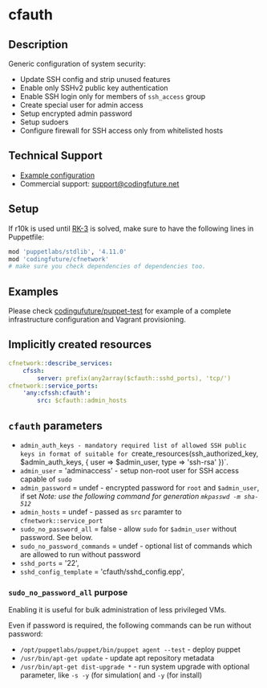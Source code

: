 # cfauth

## Description

Generic configuration of system security:

* Update SSH config and strip unused features
* Enable only SSHv2 public key authentication
* Enable SSH login only for members of `ssh_access` group
* Create special user for admin access
* Setup encrypted admin password
* Setup sudoers
* Configure firewall for SSH access only from whitelisted hosts

## Technical Support

* [Example configuration](https://github.com/codingfuture/puppet-test)
* Commercial support: [support@codingfuture.net](mailto:support@codingfuture.net)

## Setup

If r10k is used until [RK-3](https://tickets.puppetlabs.com/browse/RK-3) is solved, make
sure to have the following lines in Puppetfile:

```ruby
mod 'puppetlabs/stdlib', '4.11.0'
mod 'codingfuture/cfnetwork'
# make sure you check dependencies of dependencies too.
```

## Examples

Please check [codingufuture/puppet-test](https://github.com/codingfuture/puppet-test) for
example of a complete infrastructure configuration and Vagrant provisioning.

## Implicitly created resources

```yaml
cfnetwork::describe_services:
    cfssh:
        server: prefix(any2array($cfauth::sshd_ports), 'tcp/')
cfnetwork::service_ports:
    'any:cfssh:cfauth':
        src: $cfauth::admin_hosts
```

## `cfauth` parameters

* `admin_auth_keys - mandatory required list of allowed SSH public keys in format
    of suitable for `create_resources(ssh_authorized_key, $admin_auth_keys, { user => $admin_user, type => 'ssh-rsa' })`.
* `admin_user` = 'adminaccess' - setup non-root user for SSH access capable of `sudo`
* `admin_password` = undef - encrypted password for `root` and `$admin_user`, if set
    *Note: use the following command for generation `mkpasswd -m sha-512`*
* `admin_hosts` = undef - passed as `src` paramter to `cfnetwork::service_port`
* `sudo_no_password_all` = false - allow `sudo` for `$admin_user` without password. See below.
* `sudo_no_password_commands` = undef - optional list of commands which are allowed to run without password
* `sshd_ports` = '22',
* `sshd_config_template` = 'cfauth/sshd_config.epp',

### `sudo_no_password_all` purpose

Enabling it is useful for bulk administration of less privileged VMs.

Even if password is required, the following commands can be run without password:

* `/opt/puppetlabs/puppet/bin/puppet agent --test` - deploy puppet
* `/usr/bin/apt-get update` - update apt repository metadata
* `/usr/bin/apt-get dist-upgrade *` - run system upgrade with optional parameter, like
    `-s -y` (for simulation( and `-y` (for install)

